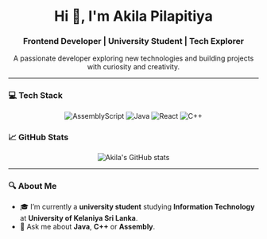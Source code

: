 <h1 align="center">Hi 👋, I'm Akila Pilapitiya</h1>
<h3 align="center">Frontend Developer | University Student | Tech Explorer</h3>

<p align="center">A passionate developer exploring new technologies and building projects with curiosity and creativity.</p>

---

### 💻 Tech Stack

<p align="center">
  <img src="https://img.shields.io/badge/AssemblyScript-000000?style=for-the-badge&logo=assemblyscript&logoColor=white" alt="AssemblyScript"/>
  <img src="https://img.shields.io/badge/Java-ED8B00?style=for-the-badge&logo=openjdk&logoColor=white" alt="Java"/>
  <img src="https://img.shields.io/badge/React-20232a?style=for-the-badge&logo=react&logoColor=61DAFB" alt="React"/>
  <img src="https://img.shields.io/badge/C++-00599C?style=for-the-badge&logo=c%2b%2b&logoColor=white" alt="C++"/>


### 📈 GitHub Stats

<p align="center">
  <img src="https://github-readme-stats.vercel.app/api?username=akilapilapitiya&theme=vue-dark&hide_border=true&include_all_commits=true&count_private=true" alt="Akila's GitHub stats" />
  <br/>
</p>

---

### 🔍 About Me
- 🎓 I’m currently a **university student** studying **Information Technology** at **University of Kelaniya Sri Lanka**.
- 💬 Ask me about **Java**, **C++** or **Assembly**.
